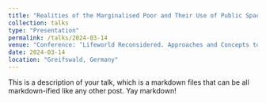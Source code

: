 ```yaml
---
title: "Realities of the Marginalised Poor and Their Use of Public Space in Ancient Roman Cities"
collection: talks
type: "Presentation"
permalink: /talks/2024-03-14
venue: "Conference: ‘Lifeworld Reconsidered. Approaches and Concepts to the Reconstruction of Ancient Lifeworlds from Augustus to Late Antiquity‘, (13.–15.03.2024), Alfried Krupp Wissenschaftskolleg Greifswald, University of Greifswald"
date: 2024-03-14
location: "Greifswald, Germany"
---
```


This is a description of your talk, which is a markdown files that can be all markdown-ified like any other post. Yay markdown!

